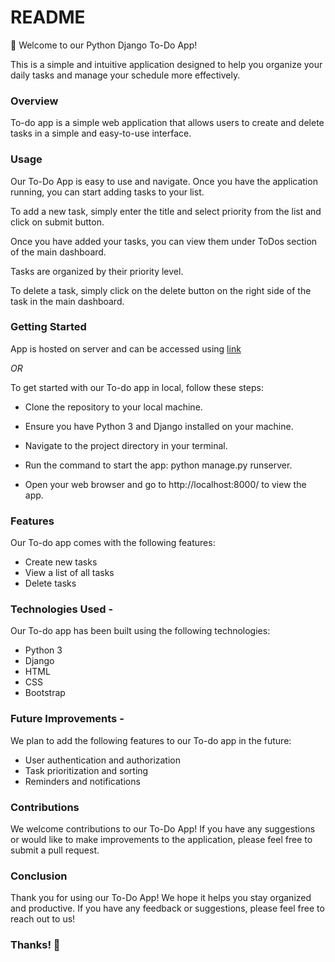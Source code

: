# README
:leaves:
Welcome to our Python Django To-Do App! 

This is a simple and intuitive application designed to help you organize your daily tasks and manage your schedule more effectively.


### Overview

To-do app is a simple web application that allows users to create and delete tasks in a simple and easy-to-use interface.

### Usage
Our To-Do App is easy to use and navigate. Once you have the application running, you can start adding tasks to your list.

To add a new task, simply enter the title and select priority from the list and click on submit button.

Once you have added your tasks, you can view them under ToDos section of the main dashboard.

Tasks are organized by their priority level.

To delete a task, simply click on the delete button on the right side of the task in the main dashboard.

### Getting Started

App is hosted on server and can be accessed using [link](http://gauravdaunde.pythonanywhere.com/)

*OR*

To get started with our To-do app in local, follow these steps:

- Clone the repository to your local machine.

- Ensure you have Python 3 and Django installed on your machine.

- Navigate to the project directory in your terminal.

- Run the command to start the app: python manage.py runserver.

- Open your web browser and go to http://localhost:8000/ to view the app.


### Features

Our To-do app comes with the following features:

- Create new tasks
- View a list of all tasks
- Delete tasks

### Technologies Used -

Our To-do app has been built using the following technologies:

- Python 3
- Django
- HTML
- CSS
- Bootstrap

### Future Improvements -

We plan to add the following features to our To-do app in the future:

- User authentication and authorization
- Task prioritization and sorting
- Reminders and notifications


### Contributions
We welcome contributions to our To-Do App! If you have any suggestions or would like to make improvements to the application, please feel free to submit a pull request.

### Conclusion
Thank you for using our To-Do App! We hope it helps you stay organized and productive. If you have any feedback or suggestions, please feel free to reach out to us!

### Thanks! :metal:
